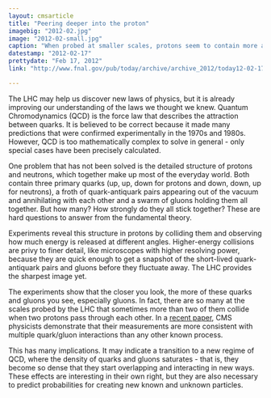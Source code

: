 ```yaml
---
layout: cmsarticle
title: "Peering deeper into the proton"
imagebig: "2012-02.jpg"
image: "2012-02-small.jpg"
caption: "When probed at smaller scales, protons seem to contain more and more quarks and gluons, represented here as colored blobs."
datestamp: "2012-02-17"
prettydate: "Feb 17, 2012"
link: "http://www.fnal.gov/pub/today/archive/archive_2012/today12-02-17.html"

---
```


The LHC may help us discover new laws of physics, but it is already improving our understanding of the laws we thought we knew. Quantum Chromodynamics (QCD) is the force law that describes the attraction between quarks. It is believed to be correct because it made many predictions that were confirmed experimentally in the 1970s and 1980s. However, QCD is too mathematically complex to solve in general - only special cases have been precisely calculated.

One problem that has not been solved is the detailed structure of protons and neutrons, which together make up most of the everyday world. Both contain three primary quarks (up, up, down for protons and down, down, up for neutrons), a froth of quark-antiquark pairs appearing out of the vacuum and annihilating with each other and a swarm of gluons holding them all together. But how many? How strongly do they all stick together? These are hard questions to answer from the fundamental theory.

Experiments reveal this structure in protons by colliding them and observing how much energy is released at different angles. Higher-energy collisions are privy to finer detail, like microscopes with higher resolving power, because they are quick enough to get a snapshot of the short-lived quark-antiquark pairs and gluons before they fluctuate away. The LHC provides the sharpest image yet.

The experiments show that the closer you look, the more of these quarks and gluons you see, especially gluons. In fact, there are so many at the scales probed by the LHC that sometimes more than two of them collide when two protons pass through each other. In a [recent paper](http://arxiv.org/abs/1110.0211), CMS physicists demonstrate that their measurements are more consistent with multiple quark/gluon interactions than any other known process.

This has many implications. It may indicate a transition to a new regime of QCD, where the density of quarks and gluons saturates - that is, they become so dense that they start overlapping and interacting in new ways. These effects are interesting in their own right, but they are also necessary to predict probabilities for creating new known and unknown particles.

